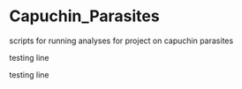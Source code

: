 # Capuchin_Parasites
scripts for running analyses for project on capuchin parasites

testing line

testing line

